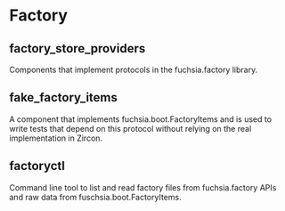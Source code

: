 # Factory

## factory_store_providers
Components that implement protocols in the fuchsia.factory library.

## fake_factory_items
A component that implements fuchsia.boot.FactoryItems and is used to write tests that depend on this
protocol without relying on the real implementation in Zircon.

## factoryctl
Command line tool to list and read factory files from fuchsia.factory APIs and raw data from
fuschsia.boot.FactoryItems.
